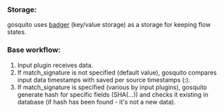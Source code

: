 ### Storage:

gosquito uses [badger](https://github.com/dgraph-io/badger) (key/value storage) as a storage for keeping flow states.  

### Base workflow:  

1. Input plugin receives data.
2. If match_signature is not specified (default value), gosquito compares input data timestamps with saved per source timestamps (<SOURCE>:<TIMESTAMP>).
3. If match_signature is specified (various by input plugins), gosquito generate hash for specific fields (SHA(<SOURCE><FIELD1>...<FIELDN>)) and checks it existing in database (if hash has been found - it's not a new data).
